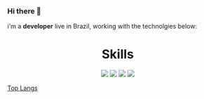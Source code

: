 ### Hi there 👋

i'm a **developer** live in Brazil, working with the technolgies below:

<h1 align="center">Skills</h1>
<p align="center">
 <img src="https://img.shields.io/badge/JavaScript-F7DF1E?style=for-the-badge&logo=javascript&logoColor=black" />
  <img src="https://img.shields.io/badge/Node.js-43853D?style=for-the-badge&logo=node.js&logoColor=white" />
  <img src="https://img.shields.io/badge/HTML5-E34F26?style=for-the-badge&logo=html5&logoColor=white" />
  <img src="https://img.shields.io/badge/Python-14354C?style=for-the-badge&logo=python&logoColor=white" />
</p>

[Top Langs](https://github-readme-stats.vercel.app/api/top-langs/?username=rafcez&theme=tokyonight)
